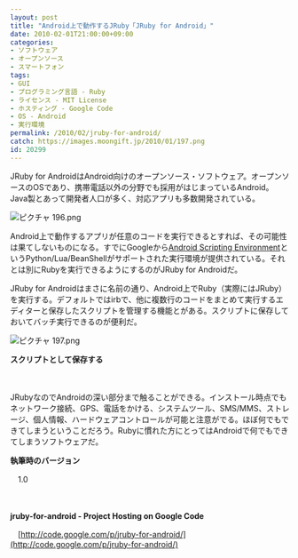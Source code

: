 ```yaml
---
layout: post
title: "Android上で動作するJRuby「JRuby for Android」"
date: 2010-02-01T21:00:00+09:00
categories:
- ソフトウェア
- オープンソース
- スマートフォン
tags: 
- GUI
- プログラミング言語 - Ruby
- ライセンス - MIT License
- ホスティング - Google Code
- OS - Android
- 実行環境
permalink: /2010/02/jruby-for-android/
catch: https://images.moongift.jp/2010/01/197.png
id: 20299
---
```

JRuby for AndroidはAndroid向けのオープンソース・ソフトウェア。オープンソースのOSであり、携帯電話以外の分野でも採用がはじまっているAndroid。Java製とあって開発者人口が多く、対応アプリも多数開発されている。

  

![ピクチャ 196.png](https://images.moongift.jp/2010/01/196.png)

  

Android上で動作するアプリが任意のコードを実行できるとすれば、その可能性は果てしないものになる。すでにGoogleから[Android Scripting Environment](http://www.moongift.jp/2009/06/android_scripting_environment/)というPython/Lua/BeanShellがサポートされた実行環境が提供されている。それとは別にRubyを実行できるようにするのがJRuby for Androidだ。

  
<!--more-->

JRuby for Androidはまさに名前の通り、Android上でRuby（実際にはJRuby）を実行する。デフォルトではirbで、他に複数行のコードをまとめて実行するエディターと保存したスクリプトを管理する機能とがある。スクリプトに保存しておいてバッチ実行できるのが便利だ。

  

![ピクチャ 197.png](https://images.moongift.jp/2010/01/197.png)  
  
**スクリプトとして保存する**

  

　

  

JRubyなのでAndroidの深い部分まで触ることができる。インストール時点でもネットワーク接続、GPS、電話をかける、システムツール、SMS/MMS、ストレージ、個人情報、ハードウェアコントロールが可能と注意がでる。ほぼ何でもできてしまうということだろう。Rubyに慣れた方にとってはAndroidで何でもできてしまうソフトウェアだ。

  

**執筆時のバージョン**  
  
　1.0

  

　

  

**jruby-for-android - Project Hosting on Google Code**  
  
　[http://code.google.com/p/jruby-for-android/](http://code.google.com/p/jruby-for-android/)

  
